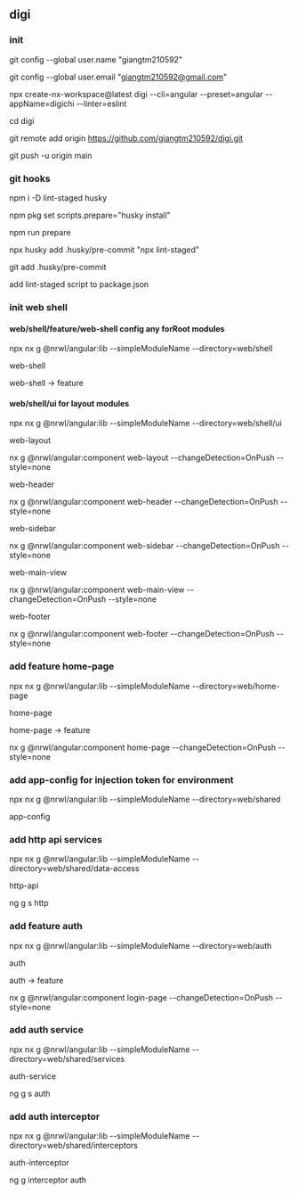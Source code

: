 ## digi

### init

git config --global user.name "giangtm210592"

git config --global user.email "giangtm210592@gmail.com"

npx create-nx-workspace@latest digi --cli=angular --preset=angular --appName=digichi --linter=eslint

cd digi

git remote add origin https://github.com/giangtm210592/digi.git

git push -u origin main

### git hooks

npm i -D lint-staged husky

npm pkg set scripts.prepare="husky install"

npm run prepare

npx husky add .husky/pre-commit "npx lint-staged"

git add .husky/pre-commit

add lint-staged script to package.json

### init web shell

#### web/shell/feature/web-shell config any forRoot modules

npx nx g @nrwl/angular:lib --simpleModuleName --directory=web/shell

web-shell

web-shell -> feature

#### web/shell/ui for layout modules

npx nx g @nrwl/angular:lib --simpleModuleName --directory=web/shell/ui

web-layout

nx g @nrwl/angular:component web-layout --changeDetection=OnPush --style=none

web-header

nx g @nrwl/angular:component web-header --changeDetection=OnPush --style=none

web-sidebar

nx g @nrwl/angular:component web-sidebar --changeDetection=OnPush --style=none

web-main-view

nx g @nrwl/angular:component web-main-view --changeDetection=OnPush --style=none

web-footer

nx g @nrwl/angular:component web-footer --changeDetection=OnPush --style=none

### add feature home-page

npx nx g @nrwl/angular:lib --simpleModuleName --directory=web/home-page

home-page

home-page -> feature

nx g @nrwl/angular:component home-page --changeDetection=OnPush --style=none

### add app-config for injection token for environment

npx nx g @nrwl/angular:lib --simpleModuleName --directory=web/shared

app-config

### add http api services

npx nx g @nrwl/angular:lib --simpleModuleName --directory=web/shared/data-access

http-api

ng g s http

### add feature auth

npx nx g @nrwl/angular:lib --simpleModuleName --directory=web/auth

auth

auth -> feature

nx g @nrwl/angular:component login-page --changeDetection=OnPush --style=none

### add auth service

npx nx g @nrwl/angular:lib --simpleModuleName --directory=web/shared/services

auth-service

ng g s auth

### add auth interceptor

npx nx g @nrwl/angular:lib --simpleModuleName --directory=web/shared/interceptors

auth-interceptor

ng g interceptor auth
